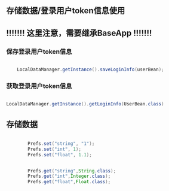 

<h2> 存储数据/登录用户token信息使用 </h2>

<h2> !!!!!!! 这里注意，需要继承BaseApp !!!!!!!</h2>

<h3> 保存登录用户token信息 </h3>


```java

    LocalDataManager.getInstance().saveLoginInfo(userBean);

```
<h3> 获取登录用户token信息 </h3>

```java

LocalDataManager.getInstance().getLoginInfo(UserBean.class)

```

<h2> 存储数据 </h2>

```java

        Prefs.set("string", "1");
        Prefs.set("int", 1);
        Prefs.set("float", 1.1);


        Prefs.get("string",String.class);
        Prefs.get("int",Integer.class);
        Prefs.get("float",Float.class);

```